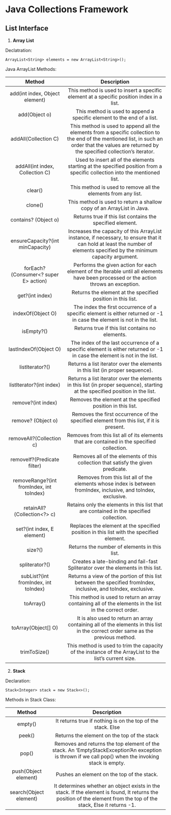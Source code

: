 # Java Collections Framework

## List Interface

1. **Array List**

Declatration: 

```
ArrayList<String> elements = new ArrayList<String>();
```

Java ArrayList Methods:

| **Method**                               | **Description**                                                                                                                                                                                   |
|:----------------------------------------:|:-------------------------------------------------------------------------------------------------------------------------------------------------------------------------------------------------:|
| add(int index, Object element)           | This method is used to insert a specific element at a specific position index in a list.                                                                                                          |
| add(Object o)                            | This method is used to append a specific element to the end of a list.                                                                                                                            |
| addAll(Collection C)                     | This method is used to append all the elements from a specific collection to the end of the mentioned list, in such an order that the values are returned by the specified collection’s iterator. |
| addAll(int index, Collection C)          | Used to insert all of the elements starting at the specified position from a specific collection into the mentioned list.                                                                         |
| clear()                                  | This method is used to remove all the elements from any list.                                                                                                                                     |
| clone()                                  | This method is used to return a shallow copy of an ArrayList in Java.                                                                                                                             |
| contains? (Object o)                     | Returns true if this list contains the specified element.                                                                                                                                         |
| ensureCapacity?(int minCapacity)         | Increases the capacity of this ArrayList instance, if necessary, to ensure that it can hold at least the number of elements specified by the minimum capacity argument.                           |
| forEach?(Consumer<? super E> action)     | Performs the given action for each element of the Iterable until all elements have been processed or the action throws an exception.                                                              |
| get?(int index)                          | Returns the element at the specified position in this list.                                                                                                                                       |
| indexOf(Object O)                        | The index the first occurrence of a specific element is either returned or -1 in case the element is not in the list.                                                                             |
| isEmpty?()                               | Returns true if this list contains no elements.                                                                                                                                                   |
| lastIndexOf(Object O)                    | The index of the last occurrence of a specific element is either returned or -1 in case the element is not in the list.                                                                           |
| listIterator?()                          | Returns a list iterator over the elements in this list (in proper sequence).                                                                                                                      |
| listIterator?(int index)                 | Returns a list iterator over the elements in this list (in proper sequence), starting at the specified position in the list.                                                                      |
| remove?(int index)                       | Removes the element at the specified position in this list.                                                                                                                                       |
| remove? (Object o)                       | Removes the first occurrence of the specified element from this list, if it is present.                                                                                                           |
| removeAll?(Collection c)                 | Removes from this list all of its elements that are contained in the specified collection.                                                                                                        |
| removeIf?(Predicate filter)              | Removes all of the elements of this collection that satisfy the given predicate.                                                                                                                  |
| removeRange?(int fromIndex, int toIndex) | Removes from this list all of the elements whose index is between fromIndex, inclusive, and toIndex, exclusive.                                                                                   |
| retainAll?(Collection<?> c)              | Retains only the elements in this list that are contained in the specified collection.                                                                                                            |
| set?(int index, E element)               | Replaces the element at the specified position in this list with the specified element.                                                                                                           |
| size?()                                  | Returns the number of elements in this list.                                                                                                                                                      |
| spliterator?()                           | Creates a late-binding and fail-fast Spliterator over the elements in this list.                                                                                                                  |
| subList?(int fromIndex, int toIndex)     | Returns a view of the portion of this list between the specified fromIndex, inclusive, and toIndex, exclusive.                                                                                    |
| toArray()                                | This method is used to return an array containing all of the elements in the list in the correct order.                                                                                           |
| toArray(Object[] O)                      | It is also used to return an array containing all of the elements in this list in the correct order same as the previous method.                                                                  |
| trimToSize()                             | This method is used to trim the capacity of the instance of the ArrayList to the list’s current size.                                                                                             |


2. **Stack**

Declaration:

```
Stack<Integer> stack = new Stack<>();
```

Methods in Stack Class:

|Method|Description|
|:---:|:---:|
|empty()|It returns true if nothing is on the top of the stack. Else| returns false.|
|peek()|Returns the element on the top of the stack| but does not remove it.|
|pop()|Removes and returns the top element of the stack. An ‘EmptyStackException’An exception is thrown if we call pop() when the invoking stack is empty.|
|push(Object element)|Pushes an element on the top of the stack.|
|search(Object element)|It determines whether an object exists in the stack. If the element is found, It returns the position of the element from the top of the stack, Else it returns -1.|
